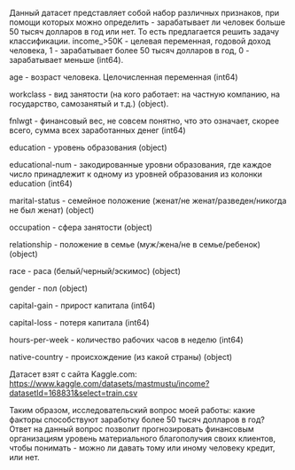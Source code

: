 Данный датасет представляет собой набор различных признаков, при помощи которых можно определить - зарабатывает ли человек больше 50 тысяч долларов в год или нет. То есть предлагается решить задачу классификации.
income_>50K - целевая переменная, годовой доход человека, 1 - зарабатывает более 50 тысяч долларов в год, 0 - зарабатывает меньше (int64).

age - возраст человека. Целочисленная переменная (int64)

workclass - вид занятости (на кого работает: на частную компанию, на государство, самозанятый и т.д.) (object).

fnlwgt - финансовый вес, не совсем понятно, что это означает, скорее всего, сумма всех заработанных денег (int64)

education - уровень образования (object)

educational-num - закодированные уровни образования, где каждое число принадлежит к одному из уровней образования из колонки education (int64)

marital-status - семейное положение (женат/не женат/разведен/никогда не был женат) (object)

occupation - сфера занятости (object)

relationship - положение в семье (муж/жена/не в семье/ребенок) (object)

race - раса (белый/черный/эскимос) (object)

gender - пол (object)

capital-gain - прирост капитала (int64)

capital-loss - потеря капитала (int64)

hours-per-week - количество рабочих часов в неделю (int64)

native-country - происхождение (из какой страны) (object)

Датасет взят с сайта Kaggle.com: https://www.kaggle.com/datasets/mastmustu/income?datasetId=168831&select=train.csv

Таким образом, исследовательский вопрос моей работы: какие факторы способствуют заработку более 50 тысяч долларов в год? Ответ на данный вопрос позволит прогнозировать финансовым организациям уровень материального благополучия своих клиентов, чтобы понимать - можно ли давать тому или иному человеку кредит, или нет.
